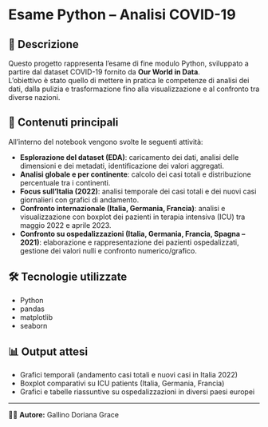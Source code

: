 # Esame Python – Analisi COVID-19

## 📌 Descrizione
Questo progetto rappresenta l’esame di fine modulo Python, sviluppato a partire dal dataset COVID-19 fornito da **Our World in Data**.  
L’obiettivo è stato quello di mettere in pratica le competenze di analisi dei dati, dalla pulizia e trasformazione fino alla visualizzazione e al confronto tra diverse nazioni.

## 📂 Contenuti principali
All’interno del notebook vengono svolte le seguenti attività:
- **Esplorazione del dataset (EDA)**: caricamento dei dati, analisi delle dimensioni e dei metadati, identificazione dei valori aggregati.  
- **Analisi globale e per continente**: calcolo dei casi totali e distribuzione percentuale tra i continenti.  
- **Focus sull’Italia (2022)**: analisi temporale dei casi totali e dei nuovi casi giornalieri con grafici di andamento.  
- **Confronto internazionale (Italia, Germania, Francia)**: analisi e visualizzazione con boxplot dei pazienti in terapia intensiva (ICU) tra maggio 2022 e aprile 2023.  
- **Confronto su ospedalizzazioni (Italia, Germania, Francia, Spagna – 2021)**: elaborazione e rappresentazione dei pazienti ospedalizzati, gestione dei valori nulli e confronto numerico/grafico.  

## 🛠️ Tecnologie utilizzate
- Python  
- pandas  
- matplotlib  
- seaborn  

## 📊 Output attesi
- Grafici temporali (andamento casi totali e nuovi casi in Italia 2022)  
- Boxplot comparativi su ICU patients (Italia, Germania, Francia)  
- Grafici e tabelle riassuntive su ospedalizzazioni in diversi paesi europei  

---
👩‍💻 **Autore:** Gallino Doriana Grace
